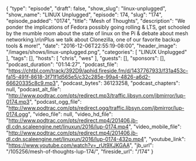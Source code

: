 {
  "type": "episode",
  "draft": false,
  "show_slug": "linux-unplugged",
  "show_name": "LINUX Unplugged",
  "episode": 174,
  "slug": "174",
  "episode_padded": "0174",
  "title": "Mesh of Thoughts",
  "description": "We ponder the implications of Fedora possibly going rolling & LTS, get schooled by the mumble room about the state of linux on the Pi & debate about mesh networking.\n\nPlus we talk about Clonezilla, one of our favorite backup tools & more!",
  "date": "2016-12-06T22:55:19-08:00",
  "header_image": "/images/shows/linux-unplugged.png",
  "categories": [
    "LINUX Unplugged"
  ],
  "tags": [],
  "hosts": [
    "chris",
    "wes"
  ],
  "guests": [],
  "sponsors": [],
  "podcast_duration": "01:14:27",
  "podcast_file": "https://chtbl.com/track/392D9/aphid.fireside.fm/d/1437767933/f31a453c-fa15-491f-8618-3f71f1d565e5/c32c285e-99a4-4826-a6d2-66620335c8c9.mp3",
  "podcast_bytes": 36123258,
  "podcast_chapters": null,
  "podcast_alt_file": "http://www.podtrac.com/pts/redirect.mp3/traffic.libsyn.com/jbmirror/lup-0174.mp3",
  "podcast_ogg_file": "http://www.podtrac.com/pts/redirect.ogg/traffic.libsyn.com/jbmirror/lup-0174.ogg",
  "video_file": null,
  "video_hd_file": "http://www.podtrac.com/pts/redirect.mp4/201406.jb-dl.cdn.scaleengine.net/linuxun/2016/lup-0174.mp4",
  "video_mobile_file": "http://www.podtrac.com/pts/redirect.mp4/201406.jb-dl.cdn.scaleengine.net/linuxun/2016/lup-0174-432p.mp4",
  "youtube_link": "https://www.youtube.com/watch?v=_rUt9XJKGAA",
  "jb_url": "/105256/mesh-of-thoughts-lup-174/",
  "fireside_url": "/174"
}

